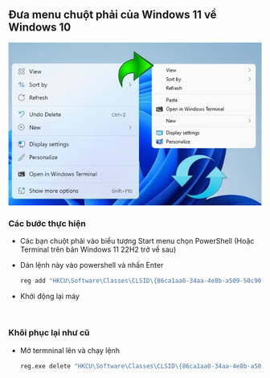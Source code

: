 ## Đưa menu chuột phải của Windows 11 về Windows 10

![image](/windows-menu-phai-chuot/media.png)

### Các bước thực hiện
- Các bạn chuột phải vào biểu tượng Start menu chọn PowerShell (Hoặc Terminal trên bản Windows 11 22H2 trở về sau)

- Dán lệnh này vào powershell và nhấn Enter
  ```bash
  reg add "HKCU\Software\Classes\CLSID\{86ca1aa0-34aa-4e8b-a509-50c905bae2a2}\InprocServer32" /f /ve
  ```

- Khởi động lại máy

<br>

### Khôi phục lại như cũ
- Mở termninal lên và chạy lệnh
  ```bash
  reg.exe delete "HKCU\Software\Classes\CLSID\{86ca1aa0-34aa-4e8b-a509-50c905bae2a2}" /f
  ```
